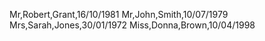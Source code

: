 Mr,Robert,Grant,16/10/1981
Mr,John,Smith,10/07/1979
Mrs,Sarah,Jones,30/01/1972
Miss,Donna,Brown,10/04/1998
